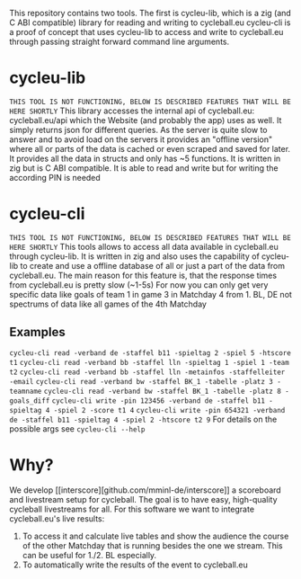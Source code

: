 This repository contains two tools. The first is cycleu-lib, which is a zig (and C ABI compatible) library for reading and writing to cycleball.eu
cycleu-cli is a proof of concept that uses cycleu-lib to access and write to cycleball.eu through passing straight forward command line arguments.

# cycleu-lib
`THIS TOOL IS NOT FUNCTIONING, BELOW IS DESCRIBED FEATURES THAT WILL BE HERE SHORTLY`
This library accesses the internal api of cycleball.eu: cycleball.eu/api which the Website (and probably the app) uses as well. It simply returns json for different queries. As the server is quite slow to answer and to avoid load on the servers it provides an "offline version" where all or parts of the data is cached or even scraped and saved for later. It provides all the data in structs and only has ~5 functions. It is written in zig but is C ABI compatible. It is able to read and write but for writing the according PIN is needed

# cycleu-cli
`THIS TOOL IS NOT FUNCTIONING, BELOW IS DESCRIBED FEATURES THAT WILL BE HERE SHORTLY`
This tools allows to access all data available in cycleball.eu through cycleu-lib. It is written in zig and also uses the capability of cycleu-lib to create and use a offline database of all or just a part of the data from cycleball.eu. The main reason for this feature is, that the response times from cycleball.eu is pretty slow (~1-5s)
For now you can only get very specific data like goals of team 1 in game 3 in Matchday 4 from 1. BL, DE not spectrums of data like all games of the 4th Matchday
## Examples
`cycleu-cli read -verband de -staffel b11 -spieltag 2 -spiel 5 -htscore t1`
`cycleu-cli read -verband bb -staffel lln -spieltag 1 -spiel 1 -team t2`
`cycleu-cli read -verband bb -staffel lln -metainfos -staffelleiter -email`
`cycleu-cli read -verband bw -staffel BK_1 -tabelle -platz 3 -teamname`
`cycleu-cli read -verband bw -staffel BK_1 -tabelle -platz 8 -goals_diff`
`cycleu-cli write -pin 123456 -verband de -staffel b11 -spieltag 4 -spiel 2 -score t1 4`
`cycleu-cli write -pin 654321 -verband de -staffel b11 -spieltag 4 -spiel 2 -htscore t2 9`
For details on the possible args see `cycleu-cli --help`

# Why?
We develop [[interscore][github.com/mminl-de/interscore]] a scoreboard and livestream setup for cycleball. The goal is to have easy, high-quality cycleball livestreams for all. For this software we want to integrate cycleball.eu's live results:
1. To access it and calculate live tables and show the audience the course of the other Matchday that is running besides the one we stream. This can be useful for 1./2. BL especially.
2. To automatically write the results of the event to cycleball.eu
